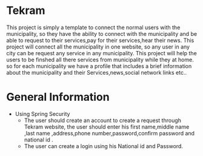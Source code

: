 # Tekram
This project is simply a template to connect the normal users with the municipality, so they have the ability to 
connect with the municipality and be able to request to their services,pay for their services,hear their news.
This project will connect all the municipality in one website, so any user in any city can be request any
service in any municipality.
This project will help the users to be finshed all there services from municipality while they at home.
so for each municipality we have a profile that includes a brief information about the municipality and their
Services,news,social network links etc..


# General Information
- Using Spring Security
  - The user should create an account to create a request through Tekram website, the user should enter his first name,middle name ,last name ,address,phone number,password,confirm password and national id .
  - The user can create a login using his National id and Password.
 
